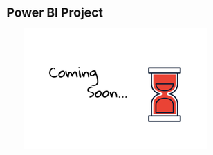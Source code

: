 # Power BI Project

<figure><img src=".gitbook/assets/coming-soon.png" alt=""><figcaption></figcaption></figure>
